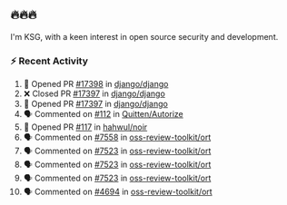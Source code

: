 ## 🔥🔥🔥
I'm KSG, with a keen interest in open source security and development.

### ⚡ Recent Activity
<!--START_SECTION:activity-->
1. 💪 Opened PR [#17398](https://github.com/django/django/pull/17398) in [django/django](https://github.com/django/django)
2. ❌ Closed PR [#17397](https://github.com/django/django/pull/17397) in [django/django](https://github.com/django/django)
3. 💪 Opened PR [#17397](https://github.com/django/django/pull/17397) in [django/django](https://github.com/django/django)
4. 🗣 Commented on [#112](https://github.com/Quitten/Autorize/issues/112#issuecomment-1742396489) in [Quitten/Autorize](https://github.com/Quitten/Autorize)
5. 💪 Opened PR [#117](https://github.com/hahwul/noir/pull/117) in [hahwul/noir](https://github.com/hahwul/noir)
6. 🗣 Commented on [#7558](https://github.com/oss-review-toolkit/ort/pull/7558#issuecomment-1731047363) in [oss-review-toolkit/ort](https://github.com/oss-review-toolkit/ort)
7. 🗣 Commented on [#7523](https://github.com/oss-review-toolkit/ort/issues/7523#issuecomment-1729626728) in [oss-review-toolkit/ort](https://github.com/oss-review-toolkit/ort)
8. 🗣 Commented on [#7523](https://github.com/oss-review-toolkit/ort/issues/7523#issuecomment-1729306430) in [oss-review-toolkit/ort](https://github.com/oss-review-toolkit/ort)
9. 🗣 Commented on [#7523](https://github.com/oss-review-toolkit/ort/issues/7523#issuecomment-1729082616) in [oss-review-toolkit/ort](https://github.com/oss-review-toolkit/ort)
10. 🗣 Commented on [#4694](https://github.com/oss-review-toolkit/ort/issues/4694#issuecomment-1728654078) in [oss-review-toolkit/ort](https://github.com/oss-review-toolkit/ort)
<!--END_SECTION:activity-->
